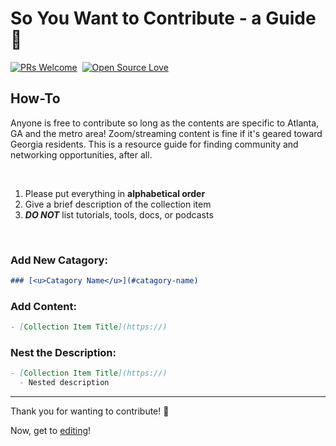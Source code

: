 # So You Want to Contribute - a Guide :pencil:

[![PRs Welcome](https://img.shields.io/badge/PRs-welcome-brightgreen.svg?style=flat-square)](https://makeapullrequest.com)&nbsp;
[![Open Source Love](https://firstcontributions.github.io/open-source-badges/badges/open-source-v2/open-source.svg)](https://github.com/firstcontributions/open-source-badges)

## How-To

Anyone is free to contribute so long as the contents are specific to Atlanta, GA and the metro area! Zoom/streaming content is fine if it's geared toward Georgia residents. This is a resource guide for finding community and networking opportunities, after all.

<br/>

1. Please put everything in **alphabetical order**
2. Give a brief description of the collection item
3. **_DO NOT_** list tutorials, tools, docs, or podcasts

<br/>

### Add New Catagory:

```markdown
### [<u>Catagory Name</u>](#catagory-name)
```

### Add Content:

```markdown
- [Collection Item Title](https://)
```

### Nest the Description:

```markdown
- [Collection Item Title](https://)
  - Nested description
```

---

Thank you for wanting to contribute! :metal:

Now, get to [editing](/README.md)!
